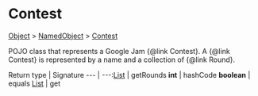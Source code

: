 # Contest

[Object]() > [NamedObject](nullfr/faylixe/googlecodejam/client/common/NamedObject.md) > [Contest](nullfr/faylixe/googlecodejam/client/Contest.md)

<p>POJO class that represents a Google Jam {@link Contest}.
 A {@link Contest} is represented by a name and a
 collection of {@link Round}.</p>

Return type | Signature
--- | ---:[List]() | getRounds
**int** | hashCode
**boolean** | equals
[List]() | get
